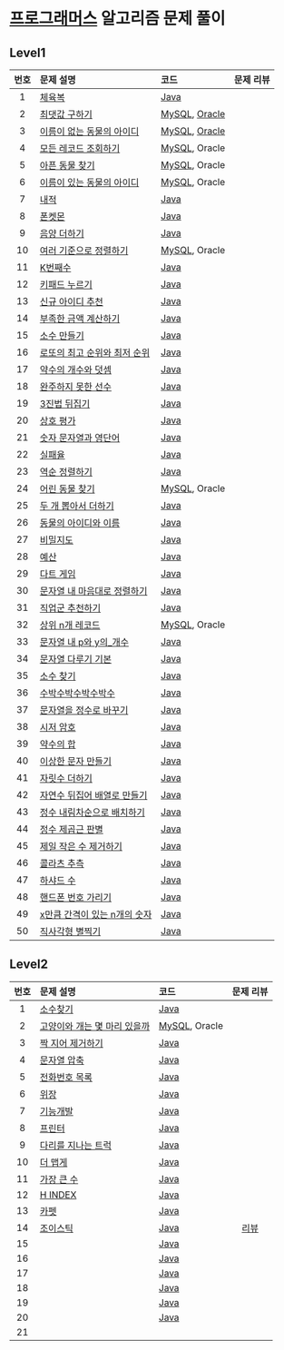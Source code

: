 # [프로그래머스](https://programmers.co.kr) 알고리즘 문제 풀이

## Level1
| 번호 | 문제 설명 | 코드 | 문제 리뷰 |
| :-: | :-- | :-- | :-: |
| 1 | [체육복](Level1/lv1_01_체육복/README.md) | [Java](Level1/lv1_01_체육복/Solution.java) |
| 2 | [최댓값 구하기](Level1/lv1_02_최댓값_구하기/README.md) | [MySQL](Level1/lv1_02_최댓값_구하기/Solution_mysql.sql), [Oracle](Level1/lv1_02_최댓값_구하기/Solution_oracle.sql)
| 3 | [이름이 없는 동물의 아이디](Level1/lv1_03_이름이_없는_동물의_아이디/README.md) | [MySQL](Level1/lv1_03_이름이_없는_동물의_아이디/Solution_mysql.sql), [Oracle](Level1/lv1_03_이름이_없는_동물의_아이디/Solution_oracle.sql) |
| 4 | [모든 레코드 조회하기](Level1/lv1_04_모든_레코드_조회하기/README.md) | [MySQL](Level1/lv1_04_모든_레코드_조회하기/Solution_mysql.sql), Oracle |
| 5 | [아픈 동물 찾기](Level1/lv1_05_아픈_동물_찾기/README.md) | [MySQL](Level1/lv1_05_아픈_동물_찾기/Solution_mysql.sql), Oracle |
| 6 | [이름이 있는 동물의 아이디](Level1/lv1_06_이름이_있는_동물의_아이디/README.md) | [MySQL](Level1/lv1_06_이름이_있는_동물의_아이디/Solution_mysql.sql), Oracle |
| 7 | [내적](Level1/lv1_07_내적/README.md) | [Java](Level1/lv1_07_내적/Solution.java) |
| 8 | [폰켓몬](Level1/lv1_08_폰켓몬/README.md) | [Java](Level1/lv1_08_폰켓몬/Solution.java) |
| 9 | [음양 더하기](Level1/lv1_09_음양_더하기/README.md) | [Java](Level1/lv1_09_음양_더하기/Solution.java) |
| 10 | [여러 기준으로 정렬하기](Level1/lv1_10_여러_기준으로_정렬하기/README.md) | [MySQL](Level1/lv1_10_여러_기준으로_정렬하기/Solution_mysql.sql), Oracle |
| 11 | [K번째수](Level1/lv1_11_K번째수/README.md) | [Java](Level1/lv1_11_K번째수/Solution.java) |
| 12 | [키패드 누르기](Level1/lv1_12_키패드_누르기/README.md) | [Java](Level1/lv1_12_키패드_누르기/Solution.java) |
| 13 | [신규 아이디 추천](Level1/lv1_13_신규_아이디_추천/README.md) | [Java](Level1/lv1_13_신규_아이디_추천/Solution.java) |
| 14 | [부족한 금액 계산하기](Level1/lv1_14_부족한_금액_계산하기/README.md) | [Java](Level1/lv1_14_부족한_금액_계산하기/Solution.java) |
| 15 | [소수 만들기](Level1/lv1_15_소수_만들기/README.md) | [Java](Level1/lv1_15_소수_만들기/Solution.java) |
| 16 | [로또의 최고 순위와 최저 순위](Level1/lv1_16_로또의_최고_순위와_최저_순위/README.md) | [Java](Level1/lv1_16_로또의_최고_순위와_최저_순위/Solution.java) |
| 17 | [약수의 개수와 덧셈](Level1/lv1_17_약수의_개수와_덧셈/README.md) | [Java](Level1/lv1_17_약수의_개수와_덧셈/Solution.java) |
| 18 | [완주하지 못한 선수](Level1/lv1_18_완주하지_못한_선수/README.md) | [Java](Level1/lv1_18_완주하지_못한_선수/Solution.java) |
| 19 | [3진법 뒤집기](Level1/lv1_19_3진법_뒤집기/README.md) | [Java](Level1/lv1_19_3진법_뒤집기/Solution.java) |
| 20 | [상호 평가](Level1/lv1_20_상호_평가/README.md) | [Java](Level1/lv1_20_상호_평가/Solution.java) |
| 21 | [숫자 문자열과 영단어](Level1/lv1_21_숫자_문자열과_영단어/README.md) | [Java](Level1/lv1_21_숫자_문자열과_영단어/Solution.java) |
| 22 | [실패율](Level1/lv1_22_실패율/README.md) | [Java](Level1/lv1_22_실패율/Solution.java) |
| 23 | [역순 정렬하기](Level1/lv1_23_역순_정렬하기/README.md) | [Java](Level1/lv1_23_역순_정렬하기/Solution.java) |
| 24 | [어린 동물 찾기](Level1/lv1_24_어린_동물_찾기/README.md) | [MySQL](Level1/lv1_24_어린_동물_찾기/Solution_mysql.sql), Oracle |
| 25 | [두 개 뽑아서 더하기](Level1/lv1_25_두_개_뽑아서_더하기/README.md) | [Java](Level1/lv1_25_두_개_뽑아서_더하기/Solution.java) |
| 26 | [동물의 아이디와 이름](Level1/lv1_26_동물의_아이디와_이름/README.md) | [Java](Level1/lv1_26_동물의_아이디와_이름/Solution.java) |
| 27 | [비밀지도](Level1/lv1_27_비밀지도/README.md) | [Java](Level1/lv1_27_비밀지도/Solution.java) |
| 28 | [예산](Level1/lv1_28_예산/README.md) | [Java](Level1/lv1_28_예산/Solution.java) |
| 29 | [다트 게임](Level1/lv1_29_다트_게임/README.md) | [Java](Level1/lv1_29_다트_게임/Solution.java) |
| 30 | [문자열 내 마음대로 정렬하기](Level1/lv1_30_문자열_내_마음대로_정렬하기/README.md) | [Java](Level1/lv1_30_문자열_내_마음대로_정렬하기/Solution.java) |
| 31 | [직업군 추천하기](Level1/lv1_31_직업군_추천하기/README.md) | [Java](Level1/lv1_31_직업군_추천하기/Solution.java) |
| 32 | [상위 n개 레코드](Level1/lv1_32_상위_n개_레코드/README.md) | [MySQL](Level1/lv1_32_상위_n개_레코드/Solution_mysql.sql), Oracle |
| 33 | [문자열 내 p와 y의_개수](Level1/lv1_33_문자열_내_p와_y의_개수/README.md) | [Java](Level1/lv1_33_문자열_내_p와_y의_개수/Solution.java) |
| 34 | [문자열 다루기 기본](Level1/lv1_34_문자열_다루기_기본/README.md) | [Java](Level1/lv1_34_문자열_다루기_기본/Solution.java) |
| 35 | [소수 찾기](Level1/lv1_35_소수_찾기/README.md) | [Java](Level1/lv1_35_소수_찾기/Solution.java) |
| 36 | [수박수박수박수박수](Level1/lv1_36_수박수박수박수박수/README.md) | [Java](Level1/lv1_36_수박수박수박수박수/Solution.java) |
| 37 | [문자열을 정수로 바꾸기](Level1/lv1_37_문자열을_정수로_바꾸기/README.md) | [Java](Level1/lv1_37_문자열을_정수로_바꾸기/Solution.java) |
| 38 | [시저 암호](Level1/lv1_38_시저_암호/README.md) | [Java](Level1/lv1_38_시저_암호/Solution.java) |
| 39 | [약수의 합](Level1/lv1_39_약수의_합/README.md) | [Java](Level1/lv1_39_약수의_합/Solution.java) |
| 40 | [이상한 문자 만들기](Level1/lv1_40_이상한_문자_만들기/README.md) | [Java](Level1/lv1_40_이상한_문자_만들기/Solution.java) |
| 41 | [자릿수 더하기](Level1/lv1_41_자릿수_더하기/README.md) | [Java](Level1/lv1_41_자릿수_더하기/Solution.java) |
| 42 | [자연수 뒤집어 배열로 만들기](Level1/lv1_42_자연수_뒤집어_배열로_만들기/README.md) | [Java](Level1/lv1_42_자연수_뒤집어_배열로_만들기/Solution.java) |
| 43 | [정수 내림차순으로 배치하기](Level1/lv1_43_정수_내림차순으로_배치하기/README.md) | [Java](Level1/lv1_43_정수_내림차순으로_배치하기/Solution.java) |
| 44 | [정수 제곱근 판별](Level1/lv1_44_정수_제곱근_판별/README.md) | [Java](Level1/lv1_44_정수_제곱근_판별/Solution.java) |
| 45 | [제일 작은 수 제거하기](Level1/lv1_45_제일_작은_수_제거하기/README.md) | [Java](Level1/lv1_45_제일_작은_수_제거하기/Solution.java) |
| 46 | [콜라츠 추측](Level1/lv1_46_콜라츠_추측/README.md) | [Java](Level1/lv1_46_콜라츠_추측/Solution.java) |
| 47 | [하샤드 수](Level1/lv1_48_핸드폰_번호_가리기/README.md) | [Java](Level1/lv1_47_하샤드_수/Solution.java) |
| 48 | [핸드폰 번호 가리기](Level1//README.md) | [Java](Level1/lv1_48_핸드폰_번호_가리기/Solution.java) |
| 49 | [x만큼 간격이 있는 n개의 숫자](Level1/lv1_49_x만큼_간격이_있는_n개의_숫자/README.md) | [Java](Level1/lv1_49_x만큼_간격이_있는_n개의_숫자/Solution.java) |
| 50 | [직사각형 별찍기](Level1/lv1_50_직사각형_별찍기/README.md) | [Java](Level1/lv1_50_직사각형_별찍기/Solution.java) |

## Level2
| 번호 | 문제 설명 | 코드 | 문제 리뷰 |
| :-: | :-- | :-- | :-: |
| 1 | [소수찾기](Level2/lv2_01_소수찾기/README.md) | [Java](Level2/lv2_01_소수찾기/Solution.java) |
| 2 | [고양이와 개는 몇 마리 있을까](Level2/lv2_02_고양이와_개는_몇_마리_있을까/README.md) | [MySQL](Level1/lv2_02_고양이와_개는_몇_마리_있을까/Solution_mysql.sql), Oracle |
| 3 | [짝 지어 제거하기](Level2/lv2_03_짝_지어_제거하기/README.md) | [Java](Level2/lv2_03_짝_지어_제거하기/Solution.java) |
| 4 | [문자열 압축](Level2/lv2_04_문자열_압축/README.md) | [Java](Level2/lv2_04_문자열_압축/Solution.java) |
| 5 | [전화번호 목록](Level2/lv2_05_전화번호_목록/README.md) | [Java](Level2/lv2_05_전화번호_목록/Solution.java) |
| 6 | [위장](Level2/lv2_06_위장/README.md) | [Java](Level2/lv2_06_위장/Solution.java) |
| 7 | [기능개발](Level2/lv2_07_기능개발/README.md) | [Java](Level2/lv2_07_기능개발/Solution.java) |
| 8 | [프린터](Level2/lv2_08_프린터/README.md) | [Java](Level2/lv2_08_프린터/Solution.java) |
| 9 | [다리를 지나는 트럭](Level2/lv2_09_다리를_지나는_트럭/README.md) | [Java](Level2/lv2_09_다리를_지나는_트럭/Solution.java) |
| 10 | [더 맵게](Level2/lv2_10_더_맵게/README.md) | [Java](Level2/lv2_10_더_맵게/Solution.java) |
| 11 | [가장 큰 수](Level2/lv2_11_가장_큰_수/README.md) | [Java](Level2/lv2_11_가장_큰_수/Solution.java) |
| 12 | [H INDEX](Level2/lv2_12_H_INDEX/README.md) | [Java](Level2/lv2_12_H_INDEX/Solution.java) |
| 13 | [카펫](Level2/lv2_13_카펫/README.md) | [Java](Level2/lv2_13_카펫/Solution.java) |
| 14 | [조이스틱](Level2/lv2_14_조이스틱/README.md) | [Java](Level2/lv2_14_조이스틱/Solution.java) | [리뷰](https://haservi.github.io/posts/algorithms/level2/03-joystick/) |
| 15 | [](Level2//README.md) | [Java](Level2//Solution.java) |
| 16 | [](Level2//README.md) | [Java](Level2//Solution.java) |
| 17 | [](Level2//README.md) | [Java](Level2//Solution.java) |
| 18 | [](Level2//README.md) | [Java](Level2//Solution.java) |
| 19 | [](Level2//README.md) | [Java](Level2//Solution.java) |
| 20 | [](Level2//README.md) | [Java](Level2//Solution.java) |
| 21 |